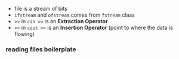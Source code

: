 - file is a stream of bits
- `ifstream` and `ofstream` comes from `fstream` class
- `>>` in `cin >>` is an **Extraction Operator**
- `<<` in `cout <<` is an **Insertion Operator** (point to where the data is flowing)

### reading files boilerplate
